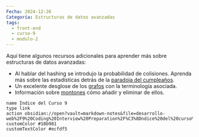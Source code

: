 ```yaml
---
Fecha: 2024-12-26
Categoría: Estructuras de datos avanzadas
tags:
  - front-end
  - curso-9
  - modulo-2
---
```

Aquí tiene algunos recursos adicionales para aprender más sobre estructuras de datos avanzadas:

- Al hablar del hashing se introdujo la probabilidad de colisiones. Aprenda más sobre las estadísticas detrás de la [paradoja del cumpleaños](https://www.scientificamerican.com/article/bring-science-home-probability-birthday-paradox/).
- Un excelente desglose de los [grafos](https://www.naukri.com/learning/articles/graphs-in-data-structure-types-representation-operations/) con la terminología asociada.
- Información sobre [montones](https://www.cs.auckland.ac.nz/software/AlgAnim/heaps.html) cómo añadir y eliminar de ellos.

```button
name Índice del Curso 9
type link
action obsidian://open?vault=markdown-notes&file=desarrollo-web%2F9%20Coding%20Interview%20Preparation%2F%C3%8Dndice%20del%20curso%209
customColor #10b981
customTextColor #ecfdf5
```